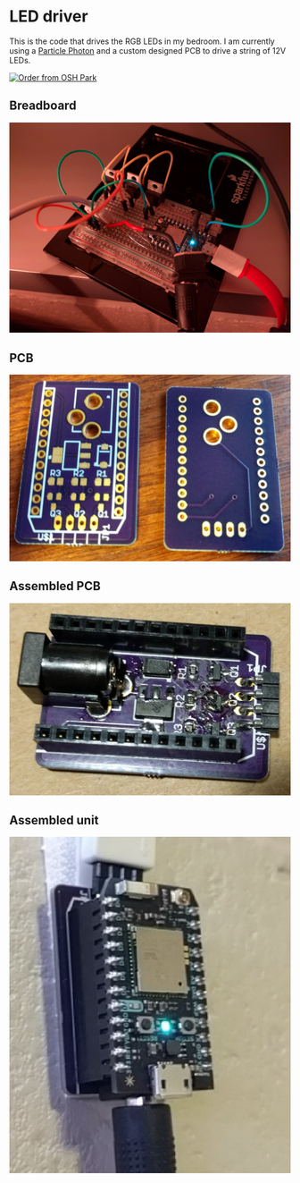 # LED driver
This is the code that drives the RGB LEDs in my bedroom. I am currently using a [Particle Photon](https://docs.particle.io/quickstart/boron/) and a custom designed PCB to drive a string of 12V LEDs.

[![Order from OSH Park](https://oshpark.com/packs/media/images/badge-5f4e3bf4bf68f72ff88bd92e0089e9cf.png)](https://oshpark.com/shared_projects/KHDTjQI7)

## Breadboard
![breadboard](images/breadboard.jpg)
## PCB
![pcb](images/pcb.jpg)
## Assembled PCB
![assembled](images/assembled.jpg)
## Assembled unit
![complete](images/complete.jpg)